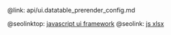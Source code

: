 @link: api/ui.datatable_prerender_config.md

@seolinktop: [javascript ui framework](https://webix.com)
@seolink: [js xlsx](https://webix.com/widget/excel_viewer/)